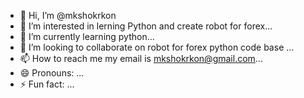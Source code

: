 - 👋 Hi, I’m @mkshokrkon
- 👀 I’m interested in lerning Python and create robot for forex...
- 🌱 I’m currently learning python...
- 💞️ I’m looking to collaborate on robot for forex python code base ...
- 📫 How to reach me my email is mkshokrkon@gmail.com...
- 😄 Pronouns: ...
- ⚡ Fun fact: ...

<!---
mkshokrkon/mkshokrkon is a ✨ special ✨ repository because its `README.md` (this file) appears on your GitHub profile.
You can click the Preview link to take a look at your changes.
--->
